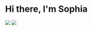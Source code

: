 # Hi there, I'm Sophia

<p align="left"> 
 <a href="https://linkedin.com/in/sophialilienthal" target="_blank"><img src="https://github.com/sophlil/sophlil/blob/main/linkedin%20(4).png"></a>
  <a href="mailto:lilienthalsophia@gmail.com" target="_blank"><img src="https://img.shields.io/badge/Gmail-D14836?style=for-the-badge&logo=gmail&logoColor=white"></a>
 </p>
 
